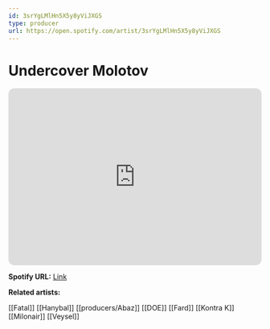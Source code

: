 ```yaml
---
id: 3srYgLMlHn5X5y8yViJXGS
type: producer
url: https://open.spotify.com/artist/3srYgLMlHn5X5y8yViJXGS
---
```

# Undercover Molotov

<iframe style="border-radius:12px" src="https://open.spotify.com/embed/artist/3srYgLMlHn5X5y8yViJXGS" width="100%" height="352" frameBorder="0" allowfullscreen="" allow="autoplay; clipboard-write; encrypted-media; fullscreen; picture-in-picture" loading="lazy"></iframe>

**Spotify URL:** [Link](https://open.spotify.com/artist/3srYgLMlHn5X5y8yViJXGS)

**Related artists:**

[[Fatal]]
[[Hanybal]]
[[producers/Abaz]]
[[DOE]]
[[Fard]]
[[Kontra K]]
[[Milonair]]
[[Veysel]]
